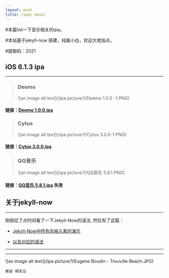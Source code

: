 ```yaml
---
layout: post
title: /ipa/ music   
---
```


#本篇list一下音乐相关的ipa。

#本站基于jekyll-now 搭建，纯属小白，欢迎大佬指点。

#提取码：2021


## iOS 6.1.3 ipa ##
----
> ### **Deemo**
> ![an image alt text](/ipa picture/1/Deemo 1.0.0 -1.PNG)
#### 链接：[Deemo 1.0.0.ipa](https://pan.baidu.com/s/1cqjtj38zq7CuzyN8QS8KIw)  

> ### **Cytus**
> ![an image alt text](/ipa picture/1/Cytus 3.0.0-1.PNG)
#### 链接：[Cytus 3.0.0.ipa](https://pan.baidu.com/s/1FZtP9goEX-4p4BVLiHXr8A) 
 
> ### **QQ音乐** 
> ![an image alt text](/ipa picture/1/QQ音乐 5.8.1.PNG)
#### 链接：[QQ音乐 5.8.1.ipa](https://pan.baidu.com/s/1ytPUMrrmIVFBpjg5NBVW6g ) 失效 

## 关于jekyll-now ##
----

刚刚花了点时间看了一下Jekyll-Now的语法, 然后有了这篇：

* [Jekyll-Now中所有风格元素的演示](http://www.jekyllnow.com/Markdown-Style-Guide/)

* [以及对应的语法](https://raw.githubusercontent.com/barryclark/www.jekyllnow.com/gh-pages/_posts/2014-6-19-Markdown-Style-Guide.md)

----
****

![an image alt text](/ipa picture/1/Eugene Boudin - Trouville Beach.JPG)

`晚安 明天见`



 

